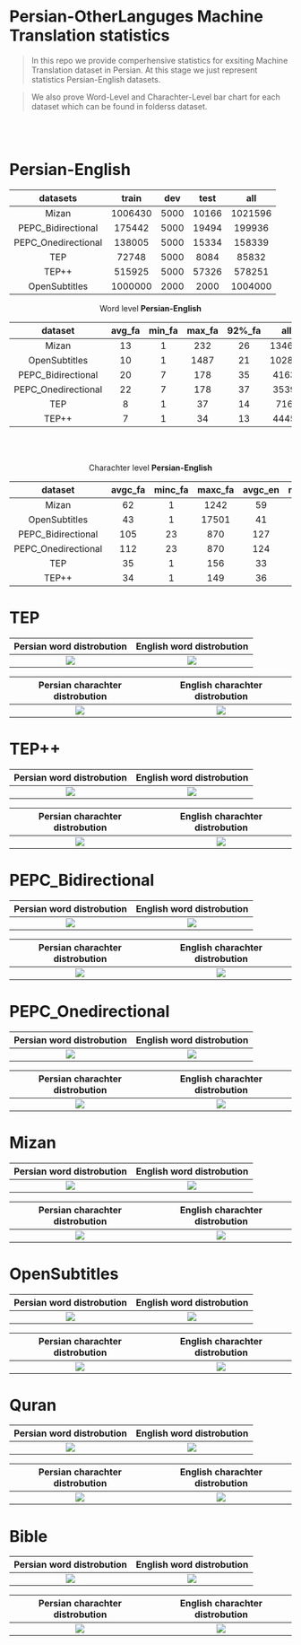 
# Persian-OtherLanguges  Machine Translation statistics

>In this repo we provide comperhensive statistics for exsiting Machine Translation dataset in Persian. At this stage we just represent statistics Persian-English datasets.

> We also prove Word-Level and Charachter-Level bar chart for each dataset which can be found in folderss dataset.

<br/><br/>
# Persian-English

<div align="center">

|       datasets      |  train  |  dev |  test |   all   |
|:-------------------:|:-------:|:----:|:-----:|:-------:|
|        Mizan        | 1006430 | 5000 | 10166 | 1021596 |
|  PEPC_Bidirectional |  175442 | 5000 | 19494 |  199936 |
| PEPC_Onedirectional |  138005 | 5000 | 15334 |  158339 |
|         TEP         |  72748  | 5000 |  8084 |  85832  |
|        TEP++        |  515925 | 5000 | 57326 |  578251 |
|    OpenSubtitles    | 1000000 | 2000 |  2000 | 1004000 |

</div>


<div align="center">
Word level <b>Persian-English</b>

|       dataset       | avg_fa | min_fa | max_fa | 92%_fa |  all_fa  | unique_fa | avg_en | min_en | max_en | 92%_en |  all_en  | unique_en |
|:-------------------:|:------:|:------:|:------:|:------:|:--------:|:---------:|:------:|:------:|:------:|:------:|:--------:|:---------:|
|        Mizan        |   13   |    1   |   232  |   26   | 13464236 |   131751  |   13   |    0   |   226  |   26   | 13360397 |   259182  |
|    OpenSubtitles    |   10   |    1   |  1487  |   21   | 10284744 |   155874  |    9   |    1   |   839  |   20   |  9524220 |   342979  |
|  PEPC_Bidirectional |   20   |    7   |   178  |   35   |  4163011 |   169637  |   21   |    7   |   153  |   36   |  4354619 |   142792  |
| PEPC_Onedirectional |   22   |    7   |   178  |   37   |  3539183 |   158707  |   21   |    7   |   153  |   36   |  3359635 |   138489  |
|         TEP         |    8   |    1   |   37   |   14   |  716113  |   22710   |    7   |    1   |   33   |   14   |  684242  |   36634   |
|        TEP++        |    7   |    1   |   34   |   13   |  4445543 |   92037   |    8   |    0   |   32   |   14   |  4720821 |   57753   |

</div>


<br/><br/>

<div align="center">
Charachter level <b>Persian-English</b>

|       dataset       | avgc_fa | minc_fa | maxc_fa | avgc_en | minc_en | maxc_en |
|:-------------------:|:-------:|:-------:|:-------:|:-------:|:-------:|:-------:|
|        Mizan        |    62   |    1    |   1242  |    59   |    1    |   986   |
|    OpenSubtitles    |    43   |    1    |  17501  |    41   |    1    |  12213  |
|  PEPC_Bidirectional |   105   |    23   |   870   |   127   |    15   |   868   |
| PEPC_Onedirectional |   112   |    23   |   870   |   124   |    15   |   868   |
|         TEP         |    35   |    1    |   156   |    33   |    1    |   144   |
|        TEP++        |    34   |    1    |   149   |    36   |    1    |   154   |

</div>



# TEP
Persian word distrobution             |  English word distrobution
:-------------------------:|:-------------------------:
![](https://github.com/asartipi13/Persian-MT/blob/main/data/TEP/eda/fa_length_distrobution.png?raw=true)  |  ![](https://github.com/asartipi13/Persian-MT/blob/main/data/TEP/eda/en_length_distrobution.png?raw=true)


Persian charachter distrobution             |  English charachter distrobution
:-------------------------:|:-------------------------:
![](https://github.com/asartipi13/Persian-MT/blob/main/data/TEP/eda/fa_ch_length_distrobution.png?raw=true)  |  ![](https://github.com/asartipi13/Persian-MT/blob/main/data/TEP/eda/en_ch_length_distrobution.png?raw=true)


# TEP++
Persian word distrobution             |  English word distrobution
:-------------------------:|:-------------------------:
![](https://github.com/asartipi13/Persian-MT/blob/main/data/TEP++/eda/fa_length_distrobution.png?raw=true)  |  ![](https://github.com/asartipi13/Persian-MT/blob/main/data/TEP++/eda/en_length_distrobution.png?raw=true)


Persian charachter distrobution             |  English charachter distrobution
:-------------------------:|:-------------------------:
![](https://github.com/asartipi13/Persian-MT/blob/main/data/TEP++/eda/fa_ch_length_distrobution.png?raw=true)  |  ![](https://github.com/asartipi13/Persian-MT/blob/main/data/TEP++/eda/en_ch_length_distrobution.png?raw=true)


# PEPC_Bidirectional
Persian word distrobution             |  English word distrobution
:-------------------------:|:-------------------------:
![](https://github.com/asartipi13/Persian-MT/blob/main/data/PEPC_Bidirectional/eda/fa_length_distrobution.png?raw=true)  |  ![](https://github.com/asartipi13/Persian-MT/blob/main/data/PEPC_Bidirectional/eda/en_length_distrobution.png?raw=true)


Persian charachter distrobution             |  English charachter distrobution
:-------------------------:|:-------------------------:
![](https://github.com/asartipi13/Persian-MT/blob/main/data/PEPC_Bidirectional/eda/fa_ch_length_distrobution.png?raw=true)  |  ![](https://github.com/asartipi13/Persian-MT/blob/main/data/PEPC_Bidirectional/eda/en_ch_length_distrobution.png?raw=true)



# PEPC_Onedirectional
Persian word distrobution             |  English word distrobution
:-------------------------:|:-------------------------:
![](https://github.com/asartipi13/Persian-MT/blob/main/data/PEPC_Onedirectional/eda/fa_length_distrobution.png?raw=true)  |  ![](https://github.com/asartipi13/Persian-MT/blob/main/data/PEPC_Onedirectional/eda/en_length_distrobution.png?raw=true)


Persian charachter distrobution             |  English charachter distrobution
:-------------------------:|:-------------------------:
![](https://github.com/asartipi13/Persian-MT/blob/main/data/PEPC_Onedirectional/eda/fa_ch_length_distrobution.png?raw=true)  |  ![](https://github.com/asartipi13/Persian-MT/blob/main/data/PEPC_Onedirectional/eda/en_ch_length_distrobution.png?raw=true)


# Mizan
Persian word distrobution             |  English word distrobution
:-------------------------:|:-------------------------:
![](https://github.com/asartipi13/Persian-MT/blob/main/data/Mizan/eda/fa_length_distrobution.png?raw=true)  |  ![](https://github.com/asartipi13/Persian-MT/blob/main/data/Mizan/eda/en_length_distrobution.png?raw=true)


Persian charachter distrobution             |  English charachter distrobution
:-------------------------:|:-------------------------:
![](https://github.com/asartipi13/Persian-MT/blob/main/data/Mizan/eda/fa_ch_length_distrobution.png?raw=true)  |  ![](https://github.com/asartipi13/Persian-MT/blob/main/data/Mizan/eda/en_ch_length_distrobution.png?raw=true)


# OpenSubtitles
Persian word distrobution             |  English word distrobution
:-------------------------:|:-------------------------:
![](https://github.com/asartipi13/Persian-MT/blob/main/data/OpenSubtitles/eda/fa_length_distrobution.png?raw=true)  |  ![](https://github.com/asartipi13/Persian-MT/blob/main/data/OpenSubtitles/eda/en_length_distrobution.png?raw=true)


Persian charachter distrobution             |  English charachter distrobution
:-------------------------:|:-------------------------:
![](https://github.com/asartipi13/Persian-MT/blob/main/data/OpenSubtitles/eda/fa_ch_length_distrobution.png?raw=true)  |  ![](https://github.com/asartipi13/Persian-MT/blob/main/data/OpenSubtitles/eda/en_ch_length_distrobution.png?raw=true)


# Quran
Persian word distrobution             |  English word distrobution
:-------------------------:|:-------------------------:
![](https://github.com/asartipi13/Persian-MT/blob/main/data/Quran/eda/fa_length_distrobution.png?raw=true)  |  ![](https://github.com/asartipi13/Persian-MT/blob/main/data/Quran/eda/en_length_distrobution.png?raw=true)


Persian charachter distrobution             |  English charachter distrobution
:-------------------------:|:-------------------------:
![](https://github.com/asartipi13/Persian-MT/blob/main/data/Quran/eda/fa_ch_length_distrobution.png?raw=true)  |  ![](https://github.com/asartipi13/Persian-MT/blob/main/data/Quran/eda/en_ch_length_distrobution.png?raw=true)


# Bible
Persian word distrobution             |  English word distrobution
:-------------------------:|:-------------------------:
![](https://github.com/asartipi13/Persian-MT/blob/main/data/Bible/eda/fa_length_distrobution.png?raw=true)  |  ![](https://github.com/asartipi13/Persian-MT/blob/main/data/Bible/eda/en_length_distrobution.png?raw=true)


Persian charachter distrobution             |  English charachter distrobution
:-------------------------:|:-------------------------:
![](https://github.com/asartipi13/Persian-MT/blob/main/data/Bible/eda/fa_ch_length_distrobution.png?raw=true)  |  ![](https://github.com/asartipi13/Persian-MT/blob/main/data/Bible/eda/en_ch_length_distrobution.png?raw=true)